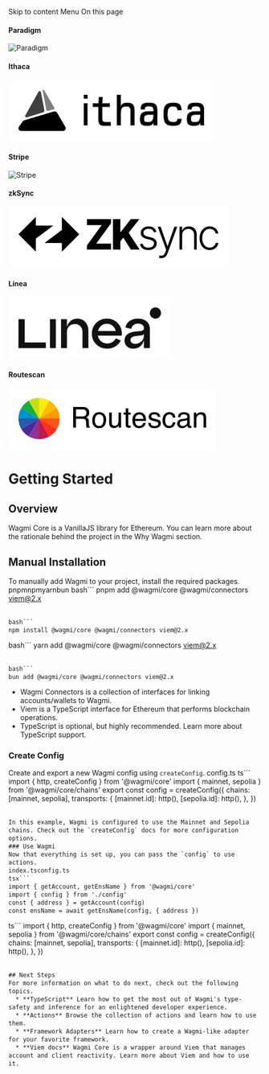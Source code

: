 Skip to content 
Menu
On this page
#### Paradigm
![Paradigm](https://raw.githubusercontent.com/wevm/.github/main/content/sponsors/paradigm-light.svg)
#### Ithaca
![Ithaca](https://raw.githubusercontent.com/wevm/.github/main/content/sponsors/ithaca-light.svg)
#### Stripe
![Stripe](https://raw.githubusercontent.com/wevm/.github/main/content/sponsors/stripe-light.svg)
#### zkSync
![zkSync](https://raw.githubusercontent.com/wevm/.github/main/content/sponsors/zksync-light.svg)
#### Linea
![Linea](https://raw.githubusercontent.com/wevm/.github/main/content/sponsors/linea-light.svg)
#### Routescan
![Routescan](https://raw.githubusercontent.com/wevm/.github/main/content/sponsors/routescan-light.svg)
# Getting Started ​
## Overview ​
Wagmi Core is a VanillaJS library for Ethereum. You can learn more about the rationale behind the project in the Why Wagmi section.
## Manual Installation ​
To manually add Wagmi to your project, install the required packages.
pnpmnpmyarnbun
bash```
pnpm add @wagmi/core @wagmi/connectors viem@2.x
```

bash```
npm install @wagmi/core @wagmi/connectors viem@2.x
```

bash```
yarn add @wagmi/core @wagmi/connectors viem@2.x
```

bash```
bun add @wagmi/core @wagmi/connectors viem@2.x
```

  * Wagmi Connectors is a collection of interfaces for linking accounts/wallets to Wagmi.
  * Viem is a TypeScript interface for Ethereum that performs blockchain operations.
  * TypeScript is optional, but highly recommended. Learn more about TypeScript support.


### Create Config ​
Create and export a new Wagmi config using `createConfig`.
config.ts
ts```
import { http, createConfig } from '@wagmi/core'
import { mainnet, sepolia } from '@wagmi/core/chains'
export const config = createConfig({
 chains: [mainnet, sepolia],
 transports: {
  [mainnet.id]: http(),
  [sepolia.id]: http(),
 },
})
```

In this example, Wagmi is configured to use the Mainnet and Sepolia chains. Check out the `createConfig` docs for more configuration options.
### Use Wagmi ​
Now that everything is set up, you can pass the `config` to use actions.
index.tsconfig.ts
tsx```
import { getAccount, getEnsName } from '@wagmi/core'
import { config } from './config'
const { address } = getAccount(config)
const ensName = await getEnsName(config, { address })
```

ts```
import { http, createConfig } from '@wagmi/core'
import { mainnet, sepolia } from '@wagmi/core/chains'
export const config = createConfig({
 chains: [mainnet, sepolia],
 transports: {
  [mainnet.id]: http(),
  [sepolia.id]: http(),
 },
})
```

## Next Steps ​
For more information on what to do next, check out the following topics.
  * **TypeScript** Learn how to get the most out of Wagmi's type-safety and inference for an enlightened developer experience.
  * **Actions** Browse the collection of actions and learn how to use them.
  * **Framework Adapters** Learn how to create a Wagmi-like adapter for your favorite framework.
  * **Viem docs** Wagmi Core is a wrapper around Viem that manages account and client reactivity. Learn more about Viem and how to use it.


